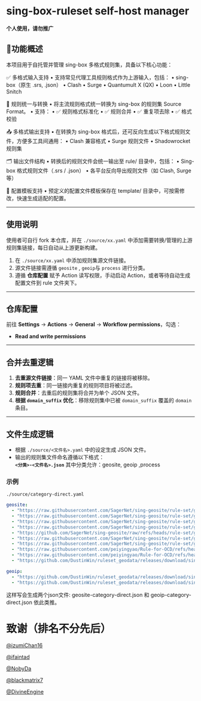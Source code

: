 # sing-box-ruleset self-host manager  
**个人使用，请勿推广**

## 🧩功能概述  

本项目用于自托管并管理 sing-box 多格式规则集，具备以下核心功能：

✅ 多格式输入支持
	•	支持常见代理工具规则格式作为上游输入，包括：
	•	sing-box（原生 .srs, .json）
	•	Clash
	•	Surge
	•	Quantumult X (QX)
	•	Loon
	•	Little Snitch

🔄 规则统一与转换
	•	将主流规则格式统一转换为 sing-box 的规则集 Source Format。
	•	支持：
	•	✅ 规则格式标准化
	•	✅ 规则合并
	•	✅ 重复项去除
	•	✅ 格式校验

📤 多格式输出支持
	•	在转换为 sing-box 格式后，还可反向生成以下格式规则文件，方便多工具间通用：
	•	Clash 兼容格式
	•	Surge 规则文件
	•	Shadowrocket 规则集

🗂️ 输出文件结构
	•	转换后的规则文件会统一输出至 rule/ 目录中，包括：
	•	Sing-box 格式规则文件（.srs / .json）
	•	各平台反向导出规则文件（如 Clash, Surge 等）

🧰 配置模板支持
	•	预定义的配置文件模板保存在 template/ 目录中，可按需修改，快速生成适配的配置。

---

## 使用说明
使用者可自行 fork 本仓库，并在 `./source/xx.yaml` 中添加需要转换/管理的上游规则集链接，每日自动从上游更新构建。 

1. 在 `./source/xx.yaml` 中添加规则集源文件链接。  
2. 源文件链接需遵循 `geosite` , `geoip`与 `process` 进行分类。
4. 遵循 **仓库配置** 赋予 Action 读写权限，手动启动 Action，或者等待自动生成配置文件到 rule 文件夹下。

---

## **仓库配置**  
前往 **Settings** -> **Actions** -> **General** -> **Workflow permissions**，勾选：  
- **Read and write permissions**  

---

## **合并去重逻辑**  
1. **去重源文件链接**：同一 YAML 文件中重复的链接将被移除。  
2. **规则项去重**：同一链接内重复的规则项目将被过滤。  
3. **规则合并**：去重后的规则集将合并为单个 JSON 文件。  
4. **根据 `domain_suffix` 优化**：移除规则集中已被 `domain_suffix` 覆盖的 `domain` 条目。  

---

## **文件生成逻辑**  
- 根据 `./source/<文件名>.yaml` 中的设定生成 JSON 文件。  
- 输出的规则集文件命名遵循以下格式：  
   **`<分类>-<文件名>.json`**
  其中分类允许：geosite, geoip ,process

### 示例  
`./source/category-direct.yaml`  
```yaml
geosite:
  - "https://raw.githubusercontent.com/SagerNet/sing-geosite/rule-set/geosite-category-media-cn.srs"
  - "https://raw.githubusercontent.com/SagerNet/sing-geosite/rule-set/geosite-tencent@cn.srs"
  - "https://raw.githubusercontent.com/SagerNet/sing-geosite/rule-set/geosite-google@cn.srs"
  - "https://raw.githubusercontent.com/SagerNet/sing-geosite/rule-set/geosite-apple@cn.srs"
  - "https://github.com/SagerNet/sing-geosite/raw/refs/heads/rule-set/geosite-microsoft@cn.srs"
  - "https://raw.githubusercontent.com/SagerNet/sing-geosite/rule-set/geosite-cn.srs"
  - "https://raw.githubusercontent.com/SagerNet/sing-geosite/rule-set/geosite-private.srs"
  - "https://raw.githubusercontent.com/peiyingyao/Rule-for-OCD/refs/heads/master/rule/Clash/SteamCN/SteamCN_OCD_Domain.yaml"
  - "https://raw.githubusercontent.com/peiyingyao/Rule-for-OCD/refs/heads/master/rule/Clash/Game/GameDownloadCN/GameDownloadCN_OCD_Domain.yaml"
  - "https://github.com/DustinWin/ruleset_geodata/releases/download/sing-box-ruleset/games-cn.srs"

geoip:
  - "https://github.com/DustinWin/ruleset_geodata/releases/download/sing-box-ruleset/cnip.srs"
  - "https://github.com/DustinWin/ruleset_geodata/releases/download/sing-box-ruleset/privateip.srs"
```

这样写会生成两个json文件: geosite-category-direct.json 和 geoip-category-direct.json 依此类推。


# 致谢（排名不分先后）

[@izumiChan16](https://github.com/izumiChan16)

[@ifaintad](https://github.com/ifaintad)

[@NobyDa](https://github.com/NobyDa)

[@blackmatrix7](https://github.com/blackmatrix7)

[@DivineEngine](https://github.com/DivineEngine)
